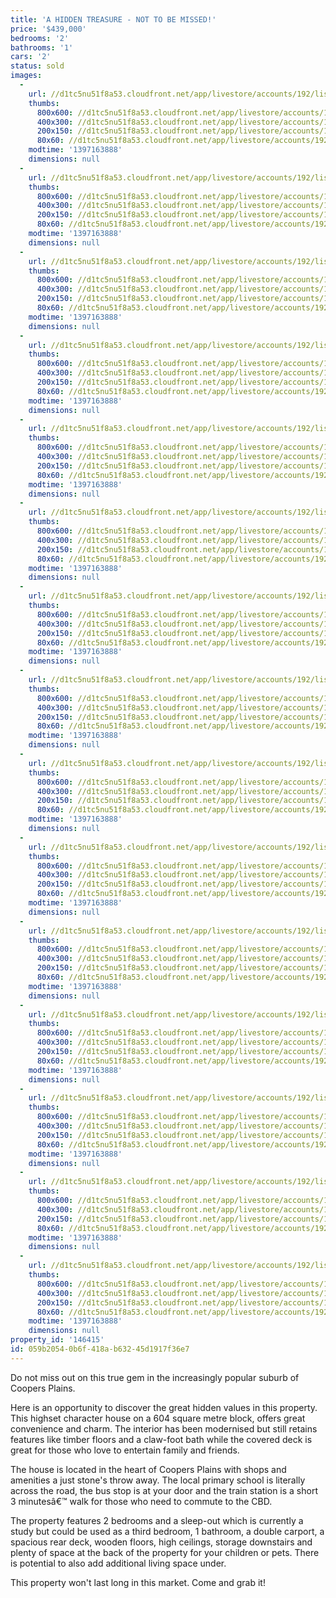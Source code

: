 ```yaml
---
title: 'A HIDDEN TREASURE - NOT TO BE MISSED!'
price: '$439,000'
bedrooms: '2'
bathrooms: '1'
cars: '2'
status: sold
images:
  -
    url: //d1tc5nu51f8a53.cloudfront.net/app/livestore/accounts/192/listings/97980/images/20140410022930-89664_3088659663_20140411025848.jpg
    thumbs:
      800x600: //d1tc5nu51f8a53.cloudfront.net/app/livestore/accounts/192/listings/97980/images/20140410022930-89664_3088659663_20140411025848_800x600.jpg
      400x300: //d1tc5nu51f8a53.cloudfront.net/app/livestore/accounts/192/listings/97980/images/20140410022930-89664_3088659663_20140411025848_400x300.jpg
      200x150: //d1tc5nu51f8a53.cloudfront.net/app/livestore/accounts/192/listings/97980/images/20140410022930-89664_3088659663_20140411025848_200x150.jpg
      80x60: //d1tc5nu51f8a53.cloudfront.net/app/livestore/accounts/192/listings/97980/images/20140410022930-89664_3088659663_20140411025848_80x60.jpg
    modtime: '1397163888'
    dimensions: null
  -
    url: //d1tc5nu51f8a53.cloudfront.net/app/livestore/accounts/192/listings/97980/images/20140410023112-71993_1260571507_20140411025849.jpg
    thumbs:
      800x600: //d1tc5nu51f8a53.cloudfront.net/app/livestore/accounts/192/listings/97980/images/20140410023112-71993_1260571507_20140411025849_800x600.jpg
      400x300: //d1tc5nu51f8a53.cloudfront.net/app/livestore/accounts/192/listings/97980/images/20140410023112-71993_1260571507_20140411025849_400x300.jpg
      200x150: //d1tc5nu51f8a53.cloudfront.net/app/livestore/accounts/192/listings/97980/images/20140410023112-71993_1260571507_20140411025849_200x150.jpg
      80x60: //d1tc5nu51f8a53.cloudfront.net/app/livestore/accounts/192/listings/97980/images/20140410023112-71993_1260571507_20140411025849_80x60.jpg
    modtime: '1397163888'
    dimensions: null
  -
    url: //d1tc5nu51f8a53.cloudfront.net/app/livestore/accounts/192/listings/97980/images/20140410023315-56587_2356587597_20140411025849.jpg
    thumbs:
      800x600: //d1tc5nu51f8a53.cloudfront.net/app/livestore/accounts/192/listings/97980/images/20140410023315-56587_2356587597_20140411025849_800x600.jpg
      400x300: //d1tc5nu51f8a53.cloudfront.net/app/livestore/accounts/192/listings/97980/images/20140410023315-56587_2356587597_20140411025849_400x300.jpg
      200x150: //d1tc5nu51f8a53.cloudfront.net/app/livestore/accounts/192/listings/97980/images/20140410023315-56587_2356587597_20140411025849_200x150.jpg
      80x60: //d1tc5nu51f8a53.cloudfront.net/app/livestore/accounts/192/listings/97980/images/20140410023315-56587_2356587597_20140411025849_80x60.jpg
    modtime: '1397163888'
    dimensions: null
  -
    url: //d1tc5nu51f8a53.cloudfront.net/app/livestore/accounts/192/listings/97980/images/20140410023311-65891_5744918045_20140411025849.jpg
    thumbs:
      800x600: //d1tc5nu51f8a53.cloudfront.net/app/livestore/accounts/192/listings/97980/images/20140410023311-65891_5744918045_20140411025849_800x600.jpg
      400x300: //d1tc5nu51f8a53.cloudfront.net/app/livestore/accounts/192/listings/97980/images/20140410023311-65891_5744918045_20140411025849_400x300.jpg
      200x150: //d1tc5nu51f8a53.cloudfront.net/app/livestore/accounts/192/listings/97980/images/20140410023311-65891_5744918045_20140411025849_200x150.jpg
      80x60: //d1tc5nu51f8a53.cloudfront.net/app/livestore/accounts/192/listings/97980/images/20140410023311-65891_5744918045_20140411025849_80x60.jpg
    modtime: '1397163888'
    dimensions: null
  -
    url: //d1tc5nu51f8a53.cloudfront.net/app/livestore/accounts/192/listings/97980/images/20140410023034-76881_4973590123_20140411025849.jpg
    thumbs:
      800x600: //d1tc5nu51f8a53.cloudfront.net/app/livestore/accounts/192/listings/97980/images/20140410023034-76881_4973590123_20140411025849_800x600.jpg
      400x300: //d1tc5nu51f8a53.cloudfront.net/app/livestore/accounts/192/listings/97980/images/20140410023034-76881_4973590123_20140411025849_400x300.jpg
      200x150: //d1tc5nu51f8a53.cloudfront.net/app/livestore/accounts/192/listings/97980/images/20140410023034-76881_4973590123_20140411025849_200x150.jpg
      80x60: //d1tc5nu51f8a53.cloudfront.net/app/livestore/accounts/192/listings/97980/images/20140410023034-76881_4973590123_20140411025849_80x60.jpg
    modtime: '1397163888'
    dimensions: null
  -
    url: //d1tc5nu51f8a53.cloudfront.net/app/livestore/accounts/192/listings/97980/images/20140410023355-18025_595718892_20140411025852.jpg
    thumbs:
      800x600: //d1tc5nu51f8a53.cloudfront.net/app/livestore/accounts/192/listings/97980/images/20140410023355-18025_595718892_20140411025852_800x600.jpg
      400x300: //d1tc5nu51f8a53.cloudfront.net/app/livestore/accounts/192/listings/97980/images/20140410023355-18025_595718892_20140411025852_400x300.jpg
      200x150: //d1tc5nu51f8a53.cloudfront.net/app/livestore/accounts/192/listings/97980/images/20140410023355-18025_595718892_20140411025852_200x150.jpg
      80x60: //d1tc5nu51f8a53.cloudfront.net/app/livestore/accounts/192/listings/97980/images/20140410023355-18025_595718892_20140411025852_80x60.jpg
    modtime: '1397163888'
    dimensions: null
  -
    url: //d1tc5nu51f8a53.cloudfront.net/app/livestore/accounts/192/listings/97980/images/20140410023304-20015_7836197559_20140411025852.jpg
    thumbs:
      800x600: //d1tc5nu51f8a53.cloudfront.net/app/livestore/accounts/192/listings/97980/images/20140410023304-20015_7836197559_20140411025852_800x600.jpg
      400x300: //d1tc5nu51f8a53.cloudfront.net/app/livestore/accounts/192/listings/97980/images/20140410023304-20015_7836197559_20140411025852_400x300.jpg
      200x150: //d1tc5nu51f8a53.cloudfront.net/app/livestore/accounts/192/listings/97980/images/20140410023304-20015_7836197559_20140411025852_200x150.jpg
      80x60: //d1tc5nu51f8a53.cloudfront.net/app/livestore/accounts/192/listings/97980/images/20140410023304-20015_7836197559_20140411025852_80x60.jpg
    modtime: '1397163888'
    dimensions: null
  -
    url: //d1tc5nu51f8a53.cloudfront.net/app/livestore/accounts/192/listings/97980/images/20140410023308-31002_1552894488_20140411025852.jpg
    thumbs:
      800x600: //d1tc5nu51f8a53.cloudfront.net/app/livestore/accounts/192/listings/97980/images/20140410023308-31002_1552894488_20140411025852_800x600.jpg
      400x300: //d1tc5nu51f8a53.cloudfront.net/app/livestore/accounts/192/listings/97980/images/20140410023308-31002_1552894488_20140411025852_400x300.jpg
      200x150: //d1tc5nu51f8a53.cloudfront.net/app/livestore/accounts/192/listings/97980/images/20140410023308-31002_1552894488_20140411025852_200x150.jpg
      80x60: //d1tc5nu51f8a53.cloudfront.net/app/livestore/accounts/192/listings/97980/images/20140410023308-31002_1552894488_20140411025852_80x60.jpg
    modtime: '1397163888'
    dimensions: null
  -
    url: //d1tc5nu51f8a53.cloudfront.net/app/livestore/accounts/192/listings/97980/images/20140410023351-33824_2615632405_20140411025853.jpg
    thumbs:
      800x600: //d1tc5nu51f8a53.cloudfront.net/app/livestore/accounts/192/listings/97980/images/20140410023351-33824_2615632405_20140411025853_800x600.jpg
      400x300: //d1tc5nu51f8a53.cloudfront.net/app/livestore/accounts/192/listings/97980/images/20140410023351-33824_2615632405_20140411025853_400x300.jpg
      200x150: //d1tc5nu51f8a53.cloudfront.net/app/livestore/accounts/192/listings/97980/images/20140410023351-33824_2615632405_20140411025853_200x150.jpg
      80x60: //d1tc5nu51f8a53.cloudfront.net/app/livestore/accounts/192/listings/97980/images/20140410023351-33824_2615632405_20140411025853_80x60.jpg
    modtime: '1397163888'
    dimensions: null
  -
    url: //d1tc5nu51f8a53.cloudfront.net/app/livestore/accounts/192/listings/97980/images/20140410023344-68390_7028451660_20140411025852.jpg
    thumbs:
      800x600: //d1tc5nu51f8a53.cloudfront.net/app/livestore/accounts/192/listings/97980/images/20140410023344-68390_7028451660_20140411025852_800x600.jpg
      400x300: //d1tc5nu51f8a53.cloudfront.net/app/livestore/accounts/192/listings/97980/images/20140410023344-68390_7028451660_20140411025852_400x300.jpg
      200x150: //d1tc5nu51f8a53.cloudfront.net/app/livestore/accounts/192/listings/97980/images/20140410023344-68390_7028451660_20140411025852_200x150.jpg
      80x60: //d1tc5nu51f8a53.cloudfront.net/app/livestore/accounts/192/listings/97980/images/20140410023344-68390_7028451660_20140411025852_80x60.jpg
    modtime: '1397163888'
    dimensions: null
  -
    url: //d1tc5nu51f8a53.cloudfront.net/app/livestore/accounts/192/listings/97980/images/20140410023337-67463_5198875251_20140411025857.jpg
    thumbs:
      800x600: //d1tc5nu51f8a53.cloudfront.net/app/livestore/accounts/192/listings/97980/images/20140410023337-67463_5198875251_20140411025857_800x600.jpg
      400x300: //d1tc5nu51f8a53.cloudfront.net/app/livestore/accounts/192/listings/97980/images/20140410023337-67463_5198875251_20140411025857_400x300.jpg
      200x150: //d1tc5nu51f8a53.cloudfront.net/app/livestore/accounts/192/listings/97980/images/20140410023337-67463_5198875251_20140411025857_200x150.jpg
      80x60: //d1tc5nu51f8a53.cloudfront.net/app/livestore/accounts/192/listings/97980/images/20140410023337-67463_5198875251_20140411025857_80x60.jpg
    modtime: '1397163888'
    dimensions: null
  -
    url: //d1tc5nu51f8a53.cloudfront.net/app/livestore/accounts/192/listings/97980/images/20140410023320-70092_9854044663_20140411025857.jpg
    thumbs:
      800x600: //d1tc5nu51f8a53.cloudfront.net/app/livestore/accounts/192/listings/97980/images/20140410023320-70092_9854044663_20140411025857_800x600.jpg
      400x300: //d1tc5nu51f8a53.cloudfront.net/app/livestore/accounts/192/listings/97980/images/20140410023320-70092_9854044663_20140411025857_400x300.jpg
      200x150: //d1tc5nu51f8a53.cloudfront.net/app/livestore/accounts/192/listings/97980/images/20140410023320-70092_9854044663_20140411025857_200x150.jpg
      80x60: //d1tc5nu51f8a53.cloudfront.net/app/livestore/accounts/192/listings/97980/images/20140410023320-70092_9854044663_20140411025857_80x60.jpg
    modtime: '1397163888'
    dimensions: null
  -
    url: //d1tc5nu51f8a53.cloudfront.net/app/livestore/accounts/192/listings/97980/images/20140410023325-66293_6249756385_20140411025857.jpg
    thumbs:
      800x600: //d1tc5nu51f8a53.cloudfront.net/app/livestore/accounts/192/listings/97980/images/20140410023325-66293_6249756385_20140411025857_800x600.jpg
      400x300: //d1tc5nu51f8a53.cloudfront.net/app/livestore/accounts/192/listings/97980/images/20140410023325-66293_6249756385_20140411025857_400x300.jpg
      200x150: //d1tc5nu51f8a53.cloudfront.net/app/livestore/accounts/192/listings/97980/images/20140410023325-66293_6249756385_20140411025857_200x150.jpg
      80x60: //d1tc5nu51f8a53.cloudfront.net/app/livestore/accounts/192/listings/97980/images/20140410023325-66293_6249756385_20140411025857_80x60.jpg
    modtime: '1397163888'
    dimensions: null
  -
    url: //d1tc5nu51f8a53.cloudfront.net/app/livestore/accounts/192/listings/97980/images/20140410023329-33877_2562569966_20140411025857.jpg
    thumbs:
      800x600: //d1tc5nu51f8a53.cloudfront.net/app/livestore/accounts/192/listings/97980/images/20140410023329-33877_2562569966_20140411025857_800x600.jpg
      400x300: //d1tc5nu51f8a53.cloudfront.net/app/livestore/accounts/192/listings/97980/images/20140410023329-33877_2562569966_20140411025857_400x300.jpg
      200x150: //d1tc5nu51f8a53.cloudfront.net/app/livestore/accounts/192/listings/97980/images/20140410023329-33877_2562569966_20140411025857_200x150.jpg
      80x60: //d1tc5nu51f8a53.cloudfront.net/app/livestore/accounts/192/listings/97980/images/20140410023329-33877_2562569966_20140411025857_80x60.jpg
    modtime: '1397163888'
    dimensions: null
  -
    url: //d1tc5nu51f8a53.cloudfront.net/app/livestore/accounts/192/listings/97980/images/20140410023402-41862_9075012133_20140411025857.jpg
    thumbs:
      800x600: //d1tc5nu51f8a53.cloudfront.net/app/livestore/accounts/192/listings/97980/images/20140410023402-41862_9075012133_20140411025857_800x600.jpg
      400x300: //d1tc5nu51f8a53.cloudfront.net/app/livestore/accounts/192/listings/97980/images/20140410023402-41862_9075012133_20140411025857_400x300.jpg
      200x150: //d1tc5nu51f8a53.cloudfront.net/app/livestore/accounts/192/listings/97980/images/20140410023402-41862_9075012133_20140411025857_200x150.jpg
      80x60: //d1tc5nu51f8a53.cloudfront.net/app/livestore/accounts/192/listings/97980/images/20140410023402-41862_9075012133_20140411025857_80x60.jpg
    modtime: '1397163888'
    dimensions: null
property_id: '146415'
id: 059b2054-0b6f-418a-b632-45d1917f36e7
---
```

Do not miss out on this true gem in the increasingly popular suburb of Coopers Plains. 

Here is an opportunity to discover the great hidden values in this property. This highset character house on a 604 square metre block, offers great convenience and charm. The interior has been modernised but still retains features like timber floors and a claw-foot bath while the covered deck is great for those who love to entertain family and friends. 

The house is located in the heart of Coopers Plains with shops and amenities a just stone's throw away.  The local primary school is literally across the road, the bus stop is at your door and the train station is a short 3 minutesâ€™ walk for those who need to commute to the CBD.

The property features 2 bedrooms and a sleep-out which is currently a study but could be used as a third bedroom, 1 bathroom, a double carport, a spacious rear deck, wooden floors, high ceilings, storage downstairs and plenty of space at the back of the property for your children or pets. There is potential to also add additional living space under.

This property won't last long in this market. Come and grab it!